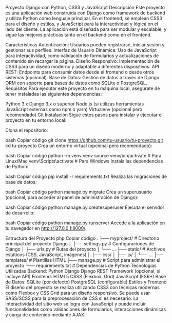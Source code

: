 Proyecto Django con Python, CSS3 y JavaScript
Descripción
Este proyecto es una aplicación web construida con Django como framework de backend y utiliza Python como lenguaje principal. En el frontend, se emplean CSS3 para el diseño y estilos, y JavaScript para la interactividad y lógica en el lado del cliente. La aplicación está diseñada para ser modular y escalable, y sigue las mejores prácticas tanto en el backend como en el frontend.

Características
Autenticación: Usuarios pueden registrarse, iniciar sesión y gestionar sus perfiles.
Interfaz de Usuario Dinámica: Uso de JavaScript para interactividad, como validación de formularios y actualizaciones de contenido sin recargar la página.
Diseño Responsivo: Implementación de CSS3 para un diseño moderno y adaptable a diferentes dispositivos.
API REST: Endpoints para consumir datos desde el frontend o desde otros sistemas (opcional).
Base de Datos: Gestión de datos a través de Django ORM con soporte para bases de datos como SQLite o PostgreSQL.
Requisitos
Para ejecutar este proyecto en tu máquina local, asegúrate de tener instaladas las siguientes dependencias:

Python 3.x
Django 3.x o superior
Node.js (si utilizas herramientas JavaScript externas como npm o yarn)
Virtualenv (opcional pero recomendado)
Git
Instalación
Sigue estos pasos para instalar y ejecutar el proyecto en tu entorno local:

Clona el repositorio:

bash
Copiar código
git clone https://github.com/tu-usuario/tu-proyecto.git
cd tu-proyecto
Crea un entorno virtual (opcional pero recomendado):

bash
Copiar código
python -m venv venv
source venv/bin/activate  # Para Linux/Mac
venv\Scripts\activate  # Para Windows
Instala las dependencias de Python:

bash
Copiar código
pip install -r requirements.txt
Realiza las migraciones de base de datos:

bash
Copiar código
python manage.py migrate
Crea un superusuario (opcional, para acceder al panel de administración de Django):

bash
Copiar código
python manage.py createsuperuser
Ejecuta el servidor de desarrollo:

bash
Copiar código
python manage.py runserver
Accede a la aplicación en tu navegador en http://127.0.0.1:8000/.

Estructura del Proyecto
php
Copiar código
.
├── myproject/              # Directorio principal del proyecto Django
│   ├── settings.py         # Configuraciones de Django
│   ├── urls.py             # Rutas del proyecto
│   └── ...
├── static/                 # Archivos estáticos (CSS, JavaScript, imágenes)
│   ├── css/
│   ├── js/
│   └── ...
├── templates/              # Plantillas HTML
├── manage.py               # Script para administrar el proyecto
└── requirements.txt        # Dependencias de Python
Tecnologías Utilizadas
Backend:
Python
Django
Django REST Framework (opcional, si incluye API)
Frontend:
HTML5
CSS3 (Flexbox, Grid)
JavaScript (ES6+)
Base de Datos:
SQLite (por defecto)
PostgreSQL (configurable)
Estilos y Frontend
El diseño del proyecto se realiza utilizando CSS3 con técnicas modernas como Flexbox y CSS Grid para un diseño responsivo. Se puede usar SASS/SCSS para la preprocesación de CSS si es necesario. La interactividad del sitio web se logra con JavaScript y puede incluir funcionalidades como validaciones de formularios, interacciones dinámicas y carga de contenido mediante AJAX.
